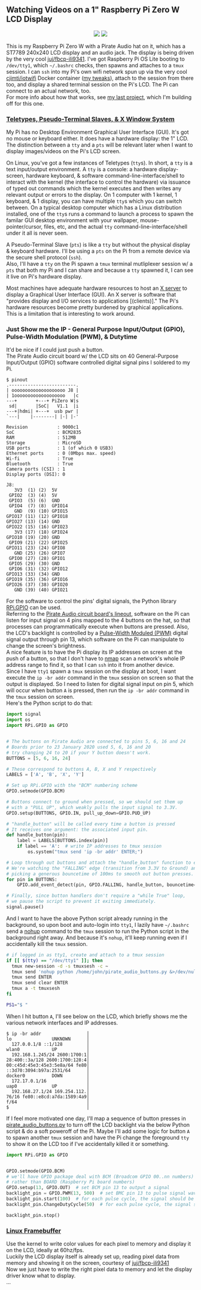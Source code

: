 ## Watching Videos on a 1" Raspberry Pi Zero W LCD Display

<p align="center">
  <img src="../attachments/pi0w_LCD_vid_demo.gif"/> <a href="https://www.youtube.com/watch?v=Z2iemmzBF1A"><img src="../attachments/pi0_youtube_vid2.png"/></a>
</p>

This is my Raspberry Pi Zero W with a Pirate Audio hat on it, which has a ST7789 240x240 LCD display and an audio jack. The display is being driven by the very cool [juj/fbcp-ili9341](https://github.com/juj/fbcp-ili9341). I've got Raspberry Pi OS Lite booting to `/dev/tty1`, which `~/.bashrc` checks, then spawns and attaches to a `tmux` session. I can `ssh` into my Pi's own wifi network spun up via the very cool [cjimti/iotwifi](https://github.com/cjimti/iotwifi) Docker container ([my tweaks](<./wifi_and_WAP.md>)), attach to the session from there too, and display a shared terminal session on the Pi's LCD. The Pi can connect to an actual network, too. \
For more info about how that works, see [my last project](./fbcp-ili9341-SPI-Display-Pirate-Audio.md), which I'm building off for this one.

### [Teletypes, Pseudo-Terminal Slaves, & X Window System](https://unix.stackexchange.com/a/336527)
My Pi has no Desktop Environment Graphical User Interface (GUI). It's got no mouse or keyboard either. It does have a hardware display: the 1" LCD. The distinction between a `tty` and a `pts` will be relevant later when I want to display images/videos on the Pi's LCD screen.

On Linux, you've got a few instances of Teletypes (`tty`s). In short, a `tty` is a text input/output environment. A `tty` is a console: a hardware display-screen, hardware keyboard, & software command-line-interface/shell to interact with the kernel (the interface to control the hardware) via issuance of typed out commands which the kernel executes and then writes any relevant output or errors to the display. On 1 computer with 1 kernel, 1 keyboard, & 1 display, you can have multiple `tty`s which you can switch between. On a typical desktop computer which has a Linux distribution installed, one of the `tty`s runs a command to launch a process to spawn the familar GUI desktop environment with your wallpaper, mouse-pointer/cursor, files, etc, and the actual `tty` command-line-interface/shell under it all is never seen.

A Pseudo-Terminal Slave (`pts`) is like a `tty` but without the physical display & keyboard hardware. I'll be using a `pts` on the Pi from a remote device via the secure shell protocol (`ssh`).\
Also, I'll have a `tty` on the Pi spawn a `tmux` terminal mutliplexer session w/ a `pts` that both my Pi and I can share and because a `tty` spawned it, I can see it live on Pi's hardware display.

Most machines have adequate hardware resources to host an [X server](https://en.wikipedia.org/wiki/X_Window_System) to display a Graphical User Interface (GUI). An X server is software that "provides display and I/O services to applications \[(clients)\]." The Pi's hardware resources become pretty burdened by graphical applications. This is a limitation that is interesting to work around.

### Just Show me the IP - General Purpose Input/Output (GPIO), Pulse-Width Modulation (PWM), & Dutytime
It'd be nice if I could just push a button.\
The Pirate Audio circuit board w/ the LCD sits on 40 General-Purpose Input/Output (GPIO) software controlled digital signal pins I soldered to my Pi.
```
$ pinout
.-------------------------.
| oooooooooooooooooooo J8 |
| 1ooooooooooooooooooo   |c
---+       +---+ PiZero W|s
 sd|       |SoC|   V1.1  |i
---+|hdmi| +---+  usb pwr |
`---|    |--------| |-| |-'

Revision           : 9000c1
SoC                : BCM2835
RAM                : 512MB
Storage            : MicroSD
USB ports          : 1 (of which 0 USB3)
Ethernet ports     : 0 (0Mbps max. speed)
Wi-fi              : True
Bluetooth          : True
Camera ports (CSI) : 1
Display ports (DSI): 0

J8:
   3V3  (1) (2)  5V
 GPIO2  (3) (4)  5V
 GPIO3  (5) (6)  GND
 GPIO4  (7) (8)  GPIO14
   GND  (9) (10) GPIO15
GPIO17 (11) (12) GPIO18
GPIO27 (13) (14) GND
GPIO22 (15) (16) GPIO23
   3V3 (17) (18) GPIO24
GPIO10 (19) (20) GND
 GPIO9 (21) (22) GPIO25
GPIO11 (23) (24) GPIO8
   GND (25) (26) GPIO7
 GPIO0 (27) (28) GPIO1
 GPIO5 (29) (30) GND
 GPIO6 (31) (32) GPIO12
GPIO13 (33) (34) GND
GPIO19 (35) (36) GPIO16
GPIO26 (37) (38) GPIO20
   GND (39) (40) GPIO21
```

For the software to control the pins' digital signals, the Python library [RPi.GPIO](https://pypi.org/project/RPi.GPIO/) can be used.\
Referring to the [Pirate Audio circuit board's lineout](https://pinout.xyz/pinout/pirate_audio_line_out#), software on the Pi can listen for input signal on 4 pins mapped to the 4 buttons on the hat, so that processes can programmatically execute when buttons are pressed. Also, the LCD's backlight is controlled by a [Pulse-Width Moduled (PWM)](https://en.wikipedia.org/wiki/Pulse-width_modulation) digital signal output through pin 13, which software on the Pi can manipulate to change the screen's brightness.\
A nice feature is to have the Pi display its IP addresses on screen at the push of a button, so that I don't have to [nmap](https://nmap.org/book/toc.html) scan a network's whole IP address range to find it, so that I can `ssh` into it from another device.\
Since I have `tty1` spawn a `tmux` session on the display at boot, I want execute the `ip -br addr` command in the `tmux` session on screen so that the output is displayed. So I need to listen for digital signal input on pin 5, which will occur when button `A` is pressed, then run the `ip -br addr` command in the `tmux` session on screen.\
Here's the Python script to do that:

```python
import signal
import os
import RPi.GPIO as GPIO


# The buttons on Pirate Audio are connected to pins 5, 6, 16 and 24
# Boards prior to 23 January 2020 used 5, 6, 16 and 20
# try changing 24 to 20 if your Y button doesn't work.
BUTTONS = [5, 6, 16, 24]

# These correspond to buttons A, B, X and Y respectively
LABELS = ['A', 'B', 'X', 'Y']

# Set up RPi.GPIO with the "BCM" numbering scheme
GPIO.setmode(GPIO.BCM)

# Buttons connect to ground when pressed, so we should set them up
# with a "PULL UP", which weakly pulls the input signal to 3.3V.
GPIO.setup(BUTTONS, GPIO.IN, pull_up_down=GPIO.PUD_UP)

# "handle_button" will be called every time a button is pressed
# It receives one argument: the associated input pin.
def handle_button(pin):
    label = LABELS[BUTTONS.index(pin)]
    if label == 'A':  # write IP addresses to tmux session
        os.system("tmux send 'ip -br addr' ENTER;")

# Loop through out buttons and attach the "handle_button" function to each
# We're watching the "FALLING" edge (transition from 3.3V to Ground) and
# picking a generous bouncetime of 100ms to smooth out button presses.
for pin in BUTTONS:
    GPIO.add_event_detect(pin, GPIO.FALLING, handle_button, bouncetime=100)

# Finally, since button handlers don't require a "while True" loop,
# we pause the script to prevent it exiting immediately.
signal.pause()
```

And I want to have the above Python script already running in the background, so upon boot and auto-login into `tty1`, I lazily have `~/.bashrc` send a [nohup](https://linuxhint.com/how_to_use_nohup_linux/) command to the `tmux` session to run the Python script in the background right away. And because it's `nohup`, it'll keep running even if I accidentally kill the `tmux` session.
```bash
# if logged in as tty1, create and attach to a tmux session
if [[ $(tty) == "/dev/tty1" ]]; then
  tmux new-session -d -s tmuxsesh -c ~
  tmux send 'nohup python /home/john/pirate_audio_buttons.py &>/dev/null &' ENTER
  tmux send ENTER
  tmux send clear ENTER
  tmux a -t tmuxsesh
fi

PS1="$ "
```

When I hit button `A`, I'll see below on the LCD, which briefly shows me the various network interfaces and IP addresses.
```
$ ip -br addr                 │
lo               UNKNOWN      │
  127.0.0.1/8 ::1/128         │
wlan0            UP           │
  192.168.1.245/24 2600:1700:1│
28:400::3a/128 2600:1700:128:4│
00:c45d:45e3:45e3:5e8a/64 fe80│
::3d70:3094:b97a:2531/64      │
docker0          DOWN         │
  172.17.0.1/16               │
uap0             UP           │
  192.168.27.1/24 169.254.112.│
76/16 fe80::e8cd:a7da:1589:4a9│
f/64                          │
$                             │
```

If I feel more motivated one day, I'll map a sequence of button presses in [pirate_audio_buttons.py](../pirate_audio_buttons.py) to turn off the LCD backlight via the below Python script & do a soft poweroff of the Pi. Maybe I'll add some logic for button `A` to spawn another `tmux` session and have the Pi change the foreground `tty` to show it on the LCD too if I've accidentally killed it or something.
```python
import RPi.GPIO as GPIO


GPIO.setmode(GPIO.BCM)
# we'll have GPIO package deal with BCM (Broadcom GPIO 00..nn numbers)
# rather than BOARD (Raspberry Pi board numbers)
GPIO.setup(13, GPIO.OUT)  # set BCM pin 13 to output a signal
backlight_pin = GPIO.PWM(13, 500)  # set BMC pin 13 to pulse signal waves high(on)/low(off) modulated at 500Hz frequency (500 times a second)
backlight_pin.start(100)  # for each pulse cycle, the signal should be high (on duty) for 100% of the cycle; duty-cycle = 100%
backlight_pin.ChangeDutyCycle(50)  # for each pulse cycle, the signal should be high for 50% of the cycle; duty-cycle = 50%

backlight_pin.stop()
```

### [Linux Framebuffer](https://www.kernel.org/doc/Documentation/fb/framebuffer.txt)
Use the kernel to write color values for each pixel to memory and display it on the LCD, ideally at 60hz/fps. \
Luckily the LCD display itself is already set up, reading pixel data from memory and showing it on the screen, courtesy of [juj/fbcp-ili9341](https://github.com/juj/fbcp-ili9341) \
Now we just have to write the right pixel data to memory and let the display driver know what to display. \
...
